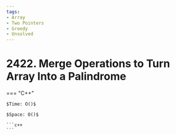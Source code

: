 ```yaml
---
tags:
- Array
- Two Pointers
- Greedy
- Unsolved
---
```



# 2422. Merge Operations to Turn Array Into a Palindrome

=== "C++"

    $Time: O()$

    $Space: O()$

    ```c++
    ```